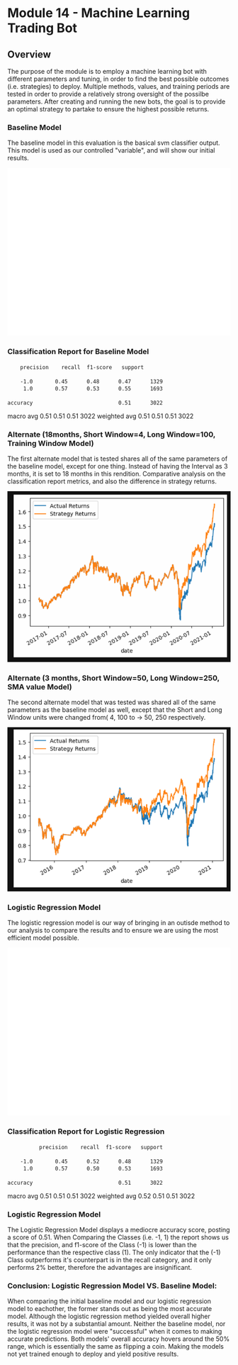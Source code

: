 # Module 14 - Machine Learning Trading Bot

## Overview

The purpose of the module is to employ a machine learning bot with different parameters and tuning, in order to find the best possible outcomes (i.e. strategies) to deploy. Multiple methods, values, and training periods are tested in order to provide a relatively strong oversight of the possilbe parameters. After creating and running the new bots, the goal is to provide an optimal strategy to partake to ensure the highest possible returns.

### Baseline Model

The baseline model in this evaluation is the basical svm classifier output. This model is used as our controlled "variable", and will show our initial results.

![image](sma5.png)



### Classification Report for Baseline Model

        precision    recall  f1-score   support

        -1.0       0.45      0.48      0.47      1329
         1.0       0.57      0.53      0.55      1693

    accuracy                           0.51      3022
   macro avg       0.51      0.51      0.51      3022
weighted avg       0.51      0.51      0.51      3022


### Alternate (18months, Short Window=4, Long Window=100, Training Window Model)

The first alternate model that is tested shares all of the same parameters of the baseline model, except for one thing. Instead of having the Interval as 3 months, it is set to 18 months in this rendition. Comparative analysis on the classification report metrics, and also the difference in strategy returns.

![image](18mo.png)

### Alternate (3 months, Short Window=50, Long Window=250, SMA value Model)

The second alternate model that was tested was shared all of the same parameters as the baseline model as well, except that the Short and Long Window units were changed from( 4, 100 to -> 50, 250 respectively.

![image](sma.png)

### Logistic Regression Model 

The logistic regression model is our way of bringing in an outisde method to our analysis to compare the results and to ensure we are using the most efficient model possible.

![image](actual_v_strat_returns_logreg.png)


### Classification Report for Logistic Regression

              precision    recall  f1-score   support

        -1.0       0.45      0.52      0.48      1329
         1.0       0.57      0.50      0.53      1693

    accuracy                           0.51      3022
   macro avg       0.51      0.51      0.51      3022
weighted avg       0.52      0.51      0.51      3022

### Logistic Regression Model 

The Logistic Regression Model displays a mediocre accuracy score, posting a score of 0.51. When Comparing the Classes (i.e. -1, 1) the report shows us that the precision, and f1-score of the Class (-1) is lower than the performance than the respective class (1). The only indicator that the (-1) Class outperforms it's counterpart is in the recall category, and it only performs 2% better, therefore the advantages are insignificant.

### Conclusion: Logistic Regression Model VS. Baseline Model:

When comparing the initial baseline model and our logistic regression model to eachother, the former stands out as being the most accurate model. Although the logistic regression method yielded overall higher results, it was not by a substantial amount. Neither the baseline model, nor the logistic regression model were "successful" when it comes to making accurate predictions. Both models' overall accuracy hovers around the 50% range, which is essentially the same as flipping a coin. Making the models not yet trained enough to deploy and yield positive results.


